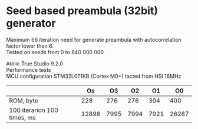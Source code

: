 # Seed based preambula (32bit) generator

Maximum 66 iteration need for generate preambula with autocorrelation factor lower then 6.  
Tested on seeds from 0 to 840 000 000  

Atolic True Studio 9.2.0  
Performance tests  
MCU configuration STM32L071KB (Cortex M0+) tacted from HSI 16MHz  

|										|	Os		|	O3		|	O2	 	|	O1		|	O0		|
|---------------------------------------|-----------|-----------|-----------|-----------|-----------|
| ROM, byte								|	228		|	276		|	276		|	304		|	400		|
| 100 iterarion 100 times, ms			|	12898	|	7995	|	7994	|	7921	|	26287	|
